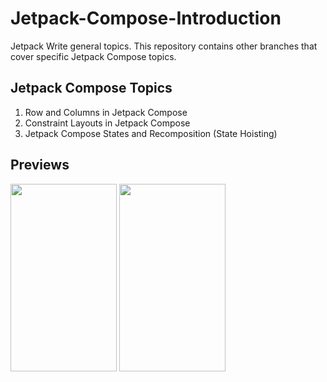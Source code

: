 # Jetpack-Compose-Introduction
Jetpack Write general topics. This repository contains other branches that cover specific Jetpack Compose topics.

## Jetpack Compose Topics
1. Row and Columns in Jetpack Compose
2. Constraint Layouts in Jetpack Compose 
3. Jetpack Compose States and Recomposition (State Hoisting)

## Previews
<p float="left">
  <img src="https://i.postimg.cc/3wM5FSs1/constraints.png" 
  width="170" 
  height="300" />
  <img src="https://i.postimg.cc/QdKZ5GyV/row-columns.png" 
  width="170" 
  height="300" />
</p>


















